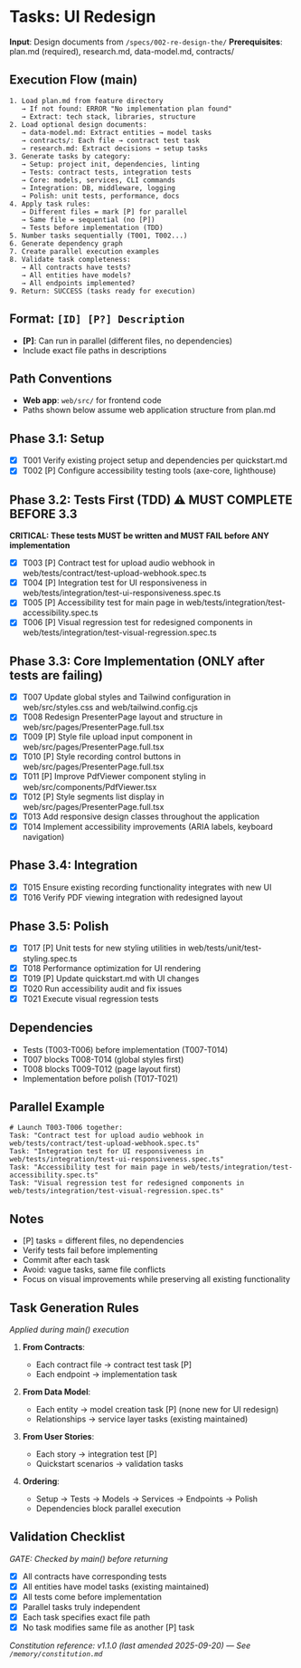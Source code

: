# Tasks: UI Redesign

**Input**: Design documents from `/specs/002-re-design-the/`
**Prerequisites**: plan.md (required), research.md, data-model.md, contracts/

## Execution Flow (main)
```
1. Load plan.md from feature directory
   → If not found: ERROR "No implementation plan found"
   → Extract: tech stack, libraries, structure
2. Load optional design documents:
   → data-model.md: Extract entities → model tasks
   → contracts/: Each file → contract test task
   → research.md: Extract decisions → setup tasks
3. Generate tasks by category:
   → Setup: project init, dependencies, linting
   → Tests: contract tests, integration tests
   → Core: models, services, CLI commands
   → Integration: DB, middleware, logging
   → Polish: unit tests, performance, docs
4. Apply task rules:
   → Different files = mark [P] for parallel
   → Same file = sequential (no [P])
   → Tests before implementation (TDD)
5. Number tasks sequentially (T001, T002...)
6. Generate dependency graph
7. Create parallel execution examples
8. Validate task completeness:
   → All contracts have tests?
   → All entities have models?
   → All endpoints implemented?
9. Return: SUCCESS (tasks ready for execution)
```

## Format: `[ID] [P?] Description`
- **[P]**: Can run in parallel (different files, no dependencies)
- Include exact file paths in descriptions

## Path Conventions
- **Web app**: `web/src/` for frontend code
- Paths shown below assume web application structure from plan.md

## Phase 3.1: Setup
- [x] T001 Verify existing project setup and dependencies per quickstart.md
- [x] T002 [P] Configure accessibility testing tools (axe-core, lighthouse)

## Phase 3.2: Tests First (TDD) ⚠️ MUST COMPLETE BEFORE 3.3
**CRITICAL: These tests MUST be written and MUST FAIL before ANY implementation**
- [x] T003 [P] Contract test for upload audio webhook in web/tests/contract/test-upload-webhook.spec.ts
- [x] T004 [P] Integration test for UI responsiveness in web/tests/integration/test-ui-responsiveness.spec.ts
- [x] T005 [P] Accessibility test for main page in web/tests/integration/test-accessibility.spec.ts
- [x] T006 [P] Visual regression test for redesigned components in web/tests/integration/test-visual-regression.spec.ts

## Phase 3.3: Core Implementation (ONLY after tests are failing)
- [x] T007 Update global styles and Tailwind configuration in web/src/styles.css and web/tailwind.config.cjs
- [x] T008 Redesign PresenterPage layout and structure in web/src/pages/PresenterPage.full.tsx
- [x] T009 [P] Style file upload input component in web/src/pages/PresenterPage.full.tsx
- [x] T010 [P] Style recording control buttons in web/src/pages/PresenterPage.full.tsx
- [x] T011 [P] Improve PdfViewer component styling in web/src/components/PdfViewer.tsx
- [x] T012 [P] Style segments list display in web/src/pages/PresenterPage.full.tsx
- [x] T013 Add responsive design classes throughout the application
- [x] T014 Implement accessibility improvements (ARIA labels, keyboard navigation)

## Phase 3.4: Integration
- [x] T015 Ensure existing recording functionality integrates with new UI
- [x] T016 Verify PDF viewing integration with redesigned layout

## Phase 3.5: Polish
- [x] T017 [P] Unit tests for new styling utilities in web/tests/unit/test-styling.spec.ts
- [x] T018 Performance optimization for UI rendering
- [x] T019 [P] Update quickstart.md with UI changes
- [x] T020 Run accessibility audit and fix issues
- [x] T021 Execute visual regression tests

## Dependencies
- Tests (T003-T006) before implementation (T007-T014)
- T007 blocks T008-T014 (global styles first)
- T008 blocks T009-T012 (page layout first)
- Implementation before polish (T017-T021)

## Parallel Example
```
# Launch T003-T006 together:
Task: "Contract test for upload audio webhook in web/tests/contract/test-upload-webhook.spec.ts"
Task: "Integration test for UI responsiveness in web/tests/integration/test-ui-responsiveness.spec.ts"
Task: "Accessibility test for main page in web/tests/integration/test-accessibility.spec.ts"
Task: "Visual regression test for redesigned components in web/tests/integration/test-visual-regression.spec.ts"
```

## Notes
- [P] tasks = different files, no dependencies
- Verify tests fail before implementing
- Commit after each task
- Avoid: vague tasks, same file conflicts
- Focus on visual improvements while preserving all existing functionality

## Task Generation Rules
*Applied during main() execution*

1. **From Contracts**:
   - Each contract file → contract test task [P]
   - Each endpoint → implementation task
   
2. **From Data Model**:
   - Each entity → model creation task [P] (none new for UI redesign)
   - Relationships → service layer tasks (existing maintained)
   
3. **From User Stories**:
   - Each story → integration test [P]
   - Quickstart scenarios → validation tasks

4. **Ordering**:
   - Setup → Tests → Models → Services → Endpoints → Polish
   - Dependencies block parallel execution

## Validation Checklist
*GATE: Checked by main() before returning*

- [x] All contracts have corresponding tests
- [x] All entities have model tasks (existing maintained)
- [x] All tests come before implementation
- [x] Parallel tasks truly independent
- [x] Each task specifies exact file path
- [x] No task modifies same file as another [P] task

*Constitution reference: v1.1.0 (last amended 2025-09-20) — See `/memory/constitution.md`*
